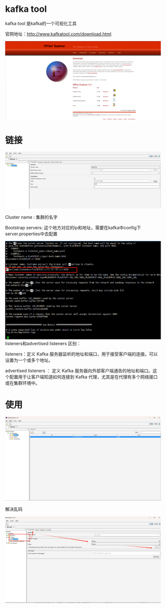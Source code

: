 # kafka tool
kafka tool 是kafka的一个可视化工具

官网地址：http://www.kafkatool.com/download.html

![](img/89342342.png)


# 链接

![](img/743892011.png)

Cluster name : 集群的名字

Bootstrap servers: 这个地方对应的ip和地址，需要在kafka中config下
server.properties中去配置

![](img/472817473.png)
listeners和advertised listeners 区别：

listeners：定义 Kafka 服务器监听的地址和端口，用于接受客户端的连接。可以设置为一个或多个地址。

advertised listeners ： 定义 Kafka 服务器向外部客户端通告的地址和端口。这个配置用于让客户端知道如何连接到 Kafka 代理，尤其是在代理有多个网络接口或在集群环境中。

# 使用 

![](img/89327263.png)

解决乱码

![img_1.png](img/8239174672.png)


